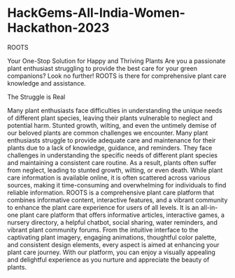 # HackGems-All-India-Women-Hackathon-2023
ROOTS 

Your One-Stop Solution for Happy and Thriving Plants 
Are you a passionate plant enthusiast struggling to provide the best care for your green companions? Look no further! ROOTS is there for comprehensive plant care knowledge and assistance.

The Struggle is Real

Many plant enthusiasts face difficulties in understanding the unique needs of different plant species, leaving their plants vulnerable to neglect and potential harm. Stunted growth, wilting, and even the untimely demise of our beloved plants are common challenges we encounter. Many plant enthusiasts struggle to provide adequate care and maintenance for their plants due to a lack of knowledge, guidance, and reminders. They face challenges in understanding the specific needs of different plant species and maintaining a consistent care routine. As a result, plants often suffer from neglect, leading to stunted growth, wilting, or even death. While plant care information is available online, it is often scattered across various sources, making it time-consuming and overwhelming for individuals to find reliable information. 
ROOTS is a comprehensive plant care platform that combines informative content, interactive features, and a vibrant community to enhance the plant care experience for users of all levels. It is an all-in-one plant care platform that offers informative articles, interactive games, a nursery directory, a helpful chatbot, social sharing, water reminders, and vibrant plant community forums.
From the intuitive interface to the captivating plant imagery, engaging animations, thoughtful color palette, and consistent design elements, every aspect is aimed at enhancing your plant care journey. With our platform, you can enjoy a visually appealing and delightful experience as you nurture and appreciate the beauty of plants.
